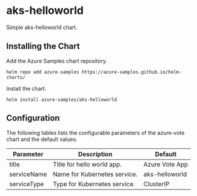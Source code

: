 # aks-helloworld

Simple aks-helloworld chart.

## Installing the Chart

Add the Azure Samples chart repository.

```
helm repo add azure-samples https://azure-samples.github.io/helm-charts/
```

Install the chart.

```
helm install azure-samples/aks-helloworld
```


## Configuration

The following tables lists the configurable parameters of the azure-vote chart and the default values.

| Parameter | Description | Default |
|---|---|---|
| title | Title for hello world app. | Azure Vote App |
| serviceName | Name for Kubernetes service. | aks-helloworld |
| serviceType | Type for Kubernetes service. | ClusterIP |